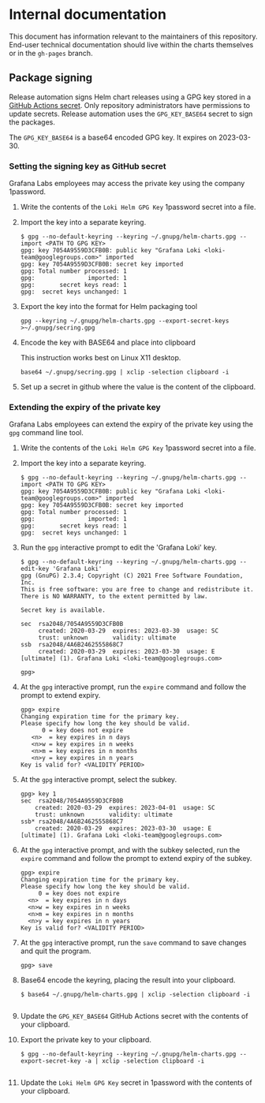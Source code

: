 # Internal documentation

This document has information relevant to the maintainers of this repository.
End-user technical documentation should live within the charts themselves or in the `gh-pages` branch.

## Package signing

Release automation signs Helm chart releases using a GPG key stored in a [GitHub Actions secret](https://github.com/grafana/helm-charts/settings/secrets/actions).
Only repository administrators have permissions to update secrets.
Release automation uses the `GPG_KEY_BASE64` secret to sign the packages.

The `GPG_KEY_BASE64` is a base64 encoded GPG key.
It expires on 2023-03-30.

### Setting the signing key as GitHub secret

Grafana Labs employees may access the private key using the company 1password.

1. Write the contents of the `Loki Helm GPG Key` 1password secret into a file.

1. Import the key into a separate keyring.

   ```console
   $ gpg --no-default-keyring --keyring ~/.gnupg/helm-charts.gpg --import <PATH TO GPG KEY>
   gpg: key 7054A9559D3CFB0B: public key "Grafana Loki <loki-team@googlegroups.com>" imported
   gpg: key 7054A9559D3CFB0B: secret key imported
   gpg: Total number processed: 1
   gpg:               imported: 1
   gpg:       secret keys read: 1
   gpg:  secret keys unchanged: 1
   ```

1. Export the key into the format for Helm packaging tool

   ```console
   gpg --keyring ~/.gnupg/helm-charts.gpg --export-secret-keys >~/.gnupg/secring.gpg
   ```

1. Encode the key with BASE64 and place into clipboard

   This instruction works best on Linux X11 desktop.

   ```console
   base64 ~/.gnupg/secring.gpg | xclip -selection clipboard -i
   ```

1. Set up a secret in github where the value is the content of the clipboard.

### Extending the expiry of the private key

Grafana Labs employees can extend the expiry of the private key using the `gpg` command line tool.

1. Write the contents of the `Loki Helm GPG Key` 1password secret into a file.

1. Import the key into a separate keyring.

   ```console
   $ gpg --no-default-keyring --keyring ~/.gnupg/helm-charts.gpg --import <PATH TO GPG KEY>
   gpg: key 7054A9559D3CFB0B: public key "Grafana Loki <loki-team@googlegroups.com>" imported
   gpg: key 7054A9559D3CFB0B: secret key imported
   gpg: Total number processed: 1
   gpg:               imported: 1
   gpg:       secret keys read: 1
   gpg:  secret keys unchanged: 1
   ```

1. Run the `gpg` interactive prompt to edit the 'Grafana Loki' key.

   ```console
   $ gpg --no-default-keyring --keyring ~/.gnupg/helm-charts.gpg --edit-key 'Grafana Loki'
   gpg (GnuPG) 2.3.4; Copyright (C) 2021 Free Software Foundation, Inc.
   This is free software: you are free to change and redistribute it.
   There is NO WARRANTY, to the extent permitted by law.

   Secret key is available.

   sec  rsa2048/7054A9559D3CFB0B
        created: 2020-03-29  expires: 2023-03-30  usage: SC
        trust: unknown       validity: ultimate
   ssb  rsa2048/4A6B2462555868C7
        created: 2020-03-29  expires: 2023-03-30  usage: E
   [ultimate] (1). Grafana Loki <loki-team@googlegroups.com>

   gpg>
   ```

1. At the `gpg` interactive prompt, run the `expire` command and follow the prompt to extend expiry.

   ```console
   gpg> expire
   Changing expiration time for the primary key.
   Please specify how long the key should be valid.
         0 = key does not expire
      <n>  = key expires in n days
      <n>w = key expires in n weeks
      <n>m = key expires in n months
      <n>y = key expires in n years
   Key is valid for? <VALIDITY PERIOD>
   ```

1. At the `gpg` interactive prompt, select the subkey.

   ```console
   gpg> key 1
   sec  rsa2048/7054A9559D3CFB0B
       created: 2020-03-29  expires: 2023-04-01  usage: SC
       trust: unknown       validity: ultimate
   ssb* rsa2048/4A6B2462555868C7
       created: 2020-03-29  expires: 2023-03-30  usage: E
   [ultimate] (1). Grafana Loki <loki-team@googlegroups.com>
   ```

1. At the `gpg` interactive prompt, and with the subkey selected, run the `expire` command and follow the prompt to extend expiry of the subkey.

   ```console
   gpg> expire
   Changing expiration time for the primary key.
   Please specify how long the key should be valid.
        0 = key does not expire
     <n>  = key expires in n days
     <n>w = key expires in n weeks
     <n>m = key expires in n months
     <n>y = key expires in n years
   Key is valid for? <VALIDITY PERIOD>
   ```

1. At the `gpg` interactive prompt, run the `save` command to save changes and quit the program.

   ```console
   gpg> save
   ```

1. Base64 encode the keyring, placing the result into your clipboard.

   ```console
   $ base64 ~/.gnupg/helm-charts.gpg | xclip -selection clipboard -i
   ​
   ```

1. Update the `GPG_KEY_BASE64` GitHub Actions secret with the contents of your clipboard.

1. Export the private key to your clipboard.

   ```console
   $ gpg --no-default-keyring --keyring ~/.gnupg/helm-charts.gpg --export-secret-key -a | xclip -selection clipboard -i
   ​​
   ```

1. Update the `Loki Helm GPG Key` secret in 1password with the contents of your clipboard.
